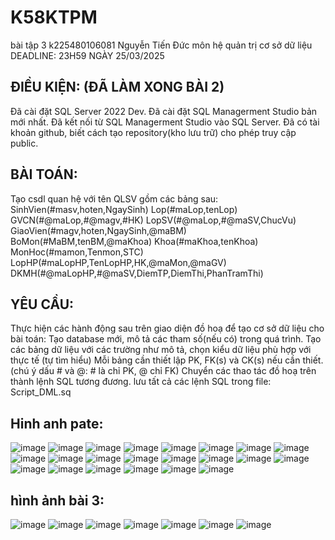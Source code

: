 # K58KTPM
bài tập 3 k225480106081 Nguyễn Tiến Đức môn hệ quản trị cơ sở dữ liệu
DEADLINE: 23H59 NGÀY 25/03/2025
## ĐIỀU KIỆN: (ĐÃ LÀM XONG BÀI 2)
Đã cài đặt SQL Server 2022 Dev.
Đã cài đặt SQL Managerment Studio bản mới nhất.
Đã kết nối từ SQL Managerment Studio vào SQL Server.
Đã có tài khoản github, biết cách tạo repository(kho lưu trữ) cho phép truy cập public.
## BÀI TOÁN:
Tạo csdl quan hệ với tên QLSV gồm các bảng sau:
SinhVien(#masv,hoten,NgaySinh)
Lop(#maLop,tenLop)
GVCN(#@maLop,#@magv,#HK)
LopSV(#@maLop,#@maSV,ChucVu)
GiaoVien(#magv,hoten,NgaySinh,@maBM)
BoMon(#MaBM,tenBM,@maKhoa)
Khoa(#maKhoa,tenKhoa)
MonHoc(#mamon,Tenmon,STC)
LopHP(#maLopHP,TenLopHP,HK,@maMon,@maGV)
DKMH(#@maLopHP,#@maSV,DiemTP,DiemThi,PhanTramThi)
## YÊU CẦU:
Thực hiện các hành động sau trên giao diện đồ hoạ để tạo cơ sở dữ liệu cho bài toán:
Tạo database mới, mô tả các tham số(nếu có) trong quá trình.
Tạo các bảng dữ liệu với các trường như mô tả, chọn kiểu dữ liệu phù hợp với thực tế (tự tìm hiểu)
Mỗi bảng cần thiết lập PK, FK(s) và CK(s) nếu cần thiết. (chú ý dấu # và @: # là chỉ PK, @ chỉ FK)
Chuyển các thao tác đồ hoạ trên thành lệnh SQL tương đương. lưu tất cả các lệnh SQL trong file: Script_DML.sq
## Hinh anh pate:
![image](https://github.com/user-attachments/assets/d444ea1c-57f0-44aa-9216-6ad42df1cf94)
![image](https://github.com/user-attachments/assets/050fd1a2-d6a8-4b38-8b70-ec767ca841d5)
![image](https://github.com/user-attachments/assets/bb233203-e24b-4ef1-ad87-4dae30570124)
![image](https://github.com/user-attachments/assets/3010ab5f-63c1-4f9c-9916-6f13664188bc)
![image](https://github.com/user-attachments/assets/32282fd4-f4ef-4630-8bc2-68630dd43c61)
![image](https://github.com/user-attachments/assets/0e53080a-d883-45d1-829e-7586f03f4452)
![image](https://github.com/user-attachments/assets/287b0873-c85f-42fa-b1be-bb109a3f4b61)
![image](https://github.com/user-attachments/assets/b0fba80c-0618-4248-ba35-bbcf11a2f1c7)
![image](https://github.com/user-attachments/assets/f817bd4e-ca09-4e43-9383-fc0ef499227d)
![image](https://github.com/user-attachments/assets/d8b63cda-489f-40fe-b34f-b30cc432cb10)
![image](https://github.com/user-attachments/assets/db2609a8-9599-471a-ac68-33a46305dba3)
![image](https://github.com/user-attachments/assets/78336db9-04eb-4686-a123-3e2e9736df92)
![image](https://github.com/user-attachments/assets/7d31dafe-eaab-43d9-8d30-a31f3c5f6318)
![image](https://github.com/user-attachments/assets/6a594dea-9ba4-4aca-80be-f310d6de7d17)
![image](https://github.com/user-attachments/assets/5c189c2e-2f8b-4b42-8959-6467b73ce0d4)
![image](https://github.com/user-attachments/assets/c3c17e72-26c1-4bb4-8263-b69f2674b5a2)
![image](https://github.com/user-attachments/assets/b31ce285-2378-4c52-a748-6c849095c564)
![image](https://github.com/user-attachments/assets/a490366d-c383-44c0-8546-47f458c79374)
![image](https://github.com/user-attachments/assets/1a75fb76-12ba-4707-aad2-88248ff5243c)
![image](https://github.com/user-attachments/assets/eb169a9b-8e25-49f2-a3f2-c2c35b7e911e)
![image](https://github.com/user-attachments/assets/f5fe8220-7b1f-4942-bc4b-5e6ff7d45a71)
![image](https://github.com/user-attachments/assets/af735fb3-91f5-4da6-8567-29103e86edf1)
## hình ảnh bài 3:
![image](https://github.com/user-attachments/assets/e50751b5-cd35-4da7-be96-d07fafbe7d28)
![image](https://github.com/user-attachments/assets/1b2791b5-8521-49f9-b12a-19f2c41a9ad3)
![image](https://github.com/user-attachments/assets/78a13dc9-52ae-4fa8-879f-a6682cbb0e57)
![image](https://github.com/user-attachments/assets/8bfd119e-c0a2-44c3-95d9-0c9027eacd8a)
![image](https://github.com/user-attachments/assets/754ccd31-3d73-4abc-bb0d-921a244b27a1)
![image](https://github.com/user-attachments/assets/6fd43cd4-bb94-4aa7-b497-fc3d3f7ee78f)
![image](https://github.com/user-attachments/assets/b936304a-3f9b-4ed7-ac80-a42599a770d8)


























